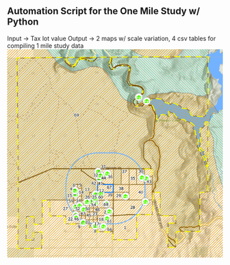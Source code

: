 ## Automation Script for the One Mile Study w/ Python
Input -> Tax lot value
Output -> 2 maps w/ scale variation, 4 csv tables for compiling 1 mile study data 
![image](./one_mile_example.png)

